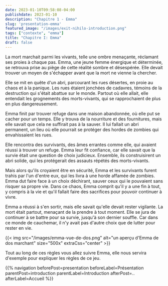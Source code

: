 ```yaml
---
date: 2023-01-10T09:58:08-04:00
publishdate: 2023-01-10
description: "Chapitre 1 - Emma"
slug: 'presentation-emma'
featured_image: "/images/exit-nihilo-introduction.png"
tags: ["contexte", "emma"]
title: "Chapitre I: Emma"
draft: false
---
```

La mort marchait parmi les vivants, telle une ombre menaçante, réclamant ses proies à chaque pas. Emma, une jeune femme énergique et déterminée, se retrouva prise au piège de cette réalité sombre et désespérée. Elle devait trouver un moyen de s'échapper avant que la mort ne vienne la chercher.

Elle se mit en quête d'un abri, parcourant les rues désertes, en proie au chaos et à la panique. Les rues étaient jonchées de cadavres, témoins de la destruction qui s'était abattue sur le monde. Partout où elle allait, elle entendait les grognements des morts-vivants, qui se rapprochaient de plus en plus dangereusement.

Emma finit par trouver refuge dans une maison abandonnée, où elle put se cacher pour un temps. Elle y trouva de la nourriture et des fournitures, mais elle savait que cela ne suffirait pas à la sauver. Il lui fallait un abri permanent, un lieu où elle pourrait se protéger des hordes de zombies qui envahissaient les rues.

Elle rencontra des survivants, des âmes errantes comme elle, qui avaient réussi à trouver un refuge. Emma leur fit confiance, car elle savait que la survie était une question de choix judicieux. Ensemble, ils construisirent un abri solide, qui les protégerait des assauts répétés des morts-vivants.

Mais alors qu'ils croyaient être en sécurité, Emma et les survivants furent trahis par l'un d'entre eux, qui les livra à une horde affamée de zombies. Emma dut faire face à un choix déchirant, sauver ceux qui le pouvaient sans risquer sa propre vie. Dans ce chaos, Emma comprit qu'il y a une fin à tout, y compris à la vie et qu'il fallait faire des sacrifices pour pouvoir continuer à vivre.

Emma a réussi à s'en sortir, mais elle savait qu'elle devait rester vigilante. La mort était partout, menaçant de la prendre à tout moment. Elle se jura de continuer à se battre pour sa survie, jusqu'à son dernier souffle. Car dans ce monde de cauchemar, il n'y avait pas d'autre choix que de lutter pour rester en vie.

{{< img src="/images/emma-vue-de-dos.png" alt="un aperçu d'Emma de dos marchant" size="500x" extraCss="center" >}}

Tout au long de ces règles vous allez suivre Emma, elle nous servira d'exemple pour expliquer les règles de ce jeu.

{{% navigation beforePost=presentation beforeLabel=Présentation parentPost=introduction parentLabel=Introduction afterPost=.. afterLabel=Accueil %}}
